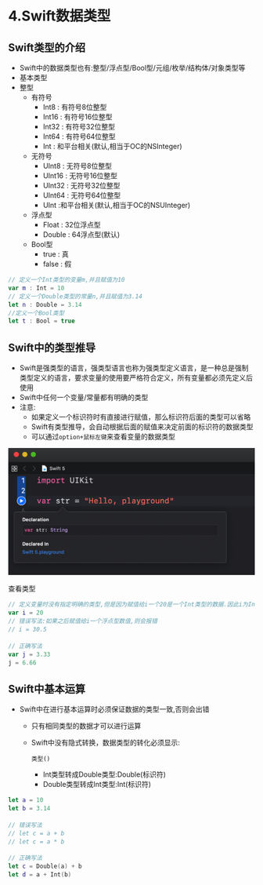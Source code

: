 # 4.Swift数据类型

## Swift类型的介绍

- Swift中的数据类型也有:整型/浮点型/Bool型/元组/枚举/结构体/对象类型等
- 基本类型
- 整型
  - 有符号
    - Int8 : 有符号8位整型
    - Int16 : 有符号16位整型
    - Int32 : 有符号32位整型
    - Int64 : 有符号64位整型
    - Int : 和平台相关(默认,相当于OC的NSInteger)
  - 无符号
    - UInt8 : 无符号8位整型
    - UInt16 : 无符号16位整型
    - UInt32 : 无符号32位整型
    - UInt64 : 无符号64位整型
    - UInt :和平台相关(默认,相当于OC的NSUInteger)
  - 浮点型
    - Float : 32位浮点型
    - Double : 64浮点型(默认)
  - Bool型
    - true : 真
    - false : 假

```swift
// 定义一个Int类型的变量m,并且赋值为10
var m : Int = 10
// 定义一个Double类型的常量n,并且赋值为3.14
let n : Double = 3.14
//定义一个Bool类型
let t : Bool = true
```

## Swift中的类型推导

- Swift是强类型的语言，强类型语言也称为强类型定义语言，是一种总是强制类型定义的语言，要求变量的使用要严格符合定义，所有变量都必须先定义后使用
- Swift中任何一个变量/常量都有明确的类型
- 注意:
  - 如果定义一个标识符时有直接进行赋值，那么标识符后面的类型可以省略
  - Swift有类型推导，会自动根据后面的赋值来决定前面的标识符的数据类型
  - 可以通过`option+鼠标左键`来查看变量的数据类型

![img](./images/735757-04aac5feee543690.png)

查看类型

```swift
// 定义变量时没有指定明确的类型,但是因为赋值给i一个20是一个Int类型的数据.因此i为Int类型
var i = 20
// 错误写法:如果之后赋值给i一个浮点型数值,则会报错
// i = 30.5

// 正确写法
var j = 3.33
j = 6.66
```

## Swift中基本运算

- Swift中在进行基本运算时必须保证数据的类型一致,否则会出错

  - 只有相同类型的数据才可以进行运算

  - Swift中没有隐式转换，数据类型的转化必须显示: 

    ```
    类型()
    ```

    - Int类型转成Double类型:Double(标识符)
    - Double类型转成Int类型:Int(标识符)

```swift
let a = 10
let b = 3.14

// 错误写法
// let c = a + b
// let c = a * b

// 正确写法
let c = Double(a) + b
let d = a + Int(b)
```